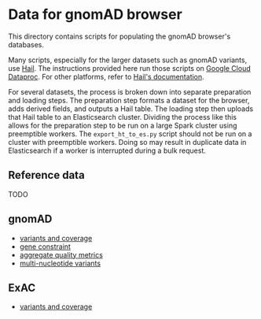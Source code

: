 # Data for gnomAD browser

This directory contains scripts for populating the gnomAD browser's databases.

Many scripts, especially for the larger datasets such as gnomAD variants, use
[Hail](https://hail.is/). The instructions provided here run those scripts on
[Google Cloud Dataproc](https://cloud.google.com/dataproc/). For other platforms,
refer to [Hail's documentation](https://hail.is/docs/0.2/getting_started.html#installation).

For several datasets, the process is broken down into separate preparation and
loading steps. The preparation step formats a dataset for the browser, adds
derived fields, and outputs a Hail table. The loading step then uploads that
Hail table to an Elasticsearch cluster. Dividing the process like this allows
for the preparation step to be run on a large Spark cluster using preemptible
workers. The `export_ht_to_es.py` script should not be run on a cluster with
preemptible workers. Doing so may result in duplicate data in Elasticsearch if
a worker is interrupted during a bulk request.

## Reference data

TODO

## gnomAD

* [variants and coverage](./docs/gnomad_variants_and_coverage.md)
* [gene constraint](./docs/gnomad_gene_constraint.md)
* [aggregate quality metrics](./docs/gnomad_aggregate_quality_metrics.md)
* [multi-nucleotide variants](./docs/gnomad_mnvs.md)

## ExAC

* [variants and coverage](./docs/exac_variants_and_coverage.md)
